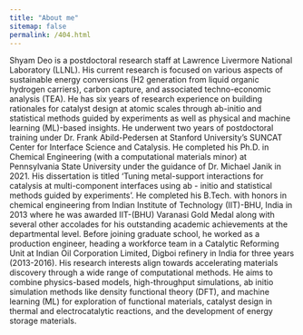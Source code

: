 ```yaml
---
title: "About me"
sitemap: false
permalink: /404.html
---
```


Shyam Deo is a postdoctoral research staff at Lawrence Livermore National Laboratory (LLNL). His current research is focused on various aspects of sustainable energy conversions (H2 generation from liquid organic hydrogen carriers), carbon capture, and associated techno-economic analysis (TEA). He has six years of research experience on building rationales for catalyst design at atomic scales through ab-initio and statistical methods guided by experiments as well as physical and machine learning (ML)-based insights. He underwent two years of postdoctoral training under Dr. Frank Abild-Pedersen at Stanford University’s SUNCAT Center for Interface Science and Catalysis. He completed his Ph.D. in Chemical Engineering (with a computational materials minor) at Pennsylvania State University under the guidance of Dr. Michael Janik in 2021. His dissertation is titled ‘Tuning metal-support interactions for catalysis at multi-component interfaces using ab - initio and statistical methods guided by experiments’. He completed his B.Tech. with honors in chemical engineering from Indian Institute of Technology (IIT)-BHU, India in 2013 where he was awarded IIT-(BHU) Varanasi Gold Medal along with several other accolades for his outstanding academic achievements at the departmental level. Before joining graduate school, he worked as a production engineer, heading a workforce team in a Catalytic Reforming Unit at Indian Oil Corporation Limited, Digboi refinery in India for three years (2013-2016). His research interests align towards accelerating materials discovery through a wide range of computational methods. He aims to combine physics-based models, high-throughput simulations, ab initio simulation methods like density functional theory (DFT), and machine learning (ML) for exploration of functional materials, catalyst design in thermal and electrocatalytic reactions, and the development of energy storage materials.

